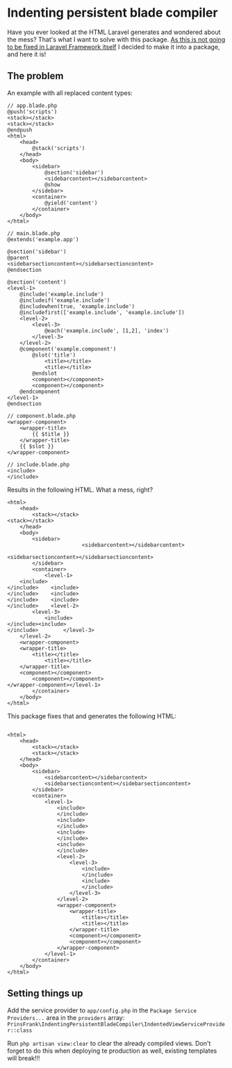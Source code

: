 # Indenting persistent blade compiler

Have you ever looked at the HTML Laravel generates and wondered about the mess? That's what I want to solve with this package. [As this is not going to be fixed in Laravel Framework itself](https://github.com/laravel/framework/pull/28768) I decided to make it into a package, and here it is!

## The problem
An example with all replaced content types:
```
// app.blade.php
@push('scripts')
<stack></stack>
<stack></stack>
@endpush
<html>
    <head>
        @stack('scripts')
    </head>
    <body>
        <sidebar>
            @section('sidebar')
            <sidebarcontent></sidebarcontent>
            @show
        </sidebar>
        <container>
            @yield('content')
        </container>
    </body>
</html>
```
```
// main.blade.php
@extends('example.app')

@section('sidebar')
@parent
<sidebarsectioncontent></sidebarsectioncontent>
@endsection

@section('content')
<level-1>
    @include('example.include')
    @includeif('example.include')
    @includewhen(true, 'example.include')
    @includefirst(['example.include', 'example.include'])
    <level-2>
        <level-3>
            @each('example.include', [1,2], 'index')
        </level-3>
    </level-2>
    @component('example.component')
        @slot('title')
            <title></title>
            <title></title>
        @endslot
        <component></component>
        <component></component>
    @endcomponent
</level-1>
@endsection
```
```
// component.blade.php
<wrapper-component>
    <wrapper-title>
        {{ $title }}
    </wrapper-title>
    {{ $slot }}
</wrapper-component>
```
```
// include.blade.php
<include>
</include>
```
Results in the following HTML. What a mess, right?
```
<html>
    <head>
        <stack></stack>
<stack></stack>
    </head>
    <body>
        <sidebar>
                        <sidebarcontent></sidebarcontent>
            
<sidebarsectioncontent></sidebarsectioncontent>
        </sidebar>
        <container>
            <level-1>
    <include>
</include>    <include>
</include>    <include>
</include>    <include>
</include>    <level-2>
        <level-3>
            <include>
</include><include>
</include>        </level-3>
    </level-2>
    <wrapper-component>
    <wrapper-title>
        <title></title>
            <title></title>
    </wrapper-title>
    <component></component>
        <component></component>
</wrapper-component></level-1>
        </container>
    </body>
</html>
```
This package fixes that and generates the following HTML:
```

<html>
    <head>
        <stack></stack>
        <stack></stack>
    </head>
    <body>
        <sidebar>
            <sidebarcontent></sidebarcontent>
            <sidebarsectioncontent></sidebarsectioncontent>
        </sidebar>
        <container>
            <level-1>
                <include>
                </include>
                <include>
                </include>
                <include>
                </include>
                <include>
                </include>
                <level-2>
                    <level-3>
                        <include>
                        </include>
                        <include>
                        </include>
                    </level-3>
                </level-2>
                <wrapper-component>
                    <wrapper-title>
                        <title></title>
                        <title></title>
                    </wrapper-title>
                    <component></component>
                    <component></component>
                </wrapper-component>
            </level-1>
        </container>
    </body>
</html>
```

## Setting things up

Add the service provider to ``app/config.php`` in the ``Package Service Providers...`` area in the ``providers`` array:  ``PrinsFrank\IndentingPersistentBladeCompiler\IndentedViewServiceProvider::class``

Run ```php artisan view:clear``` to clear the already compiled views. Don't forget to do this when deploying te production as well, existing templates will break!!!